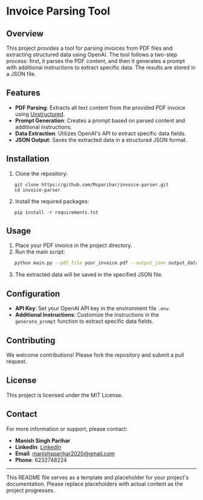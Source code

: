 # Invoice Parsing Tool

## Overview

This project provides a tool for parsing invoices from PDF files and extracting structured data using OpenAI. The tool follows a two-step process: first, it parses the PDF content, and then it generates a prompt with additional instructions to extract specific data. The results are stored in a JSON file.

## Features

- **PDF Parsing**: Extracts all text content from the provided PDF invoice using [Unstructured](https://github.com/Unstructured-IO/unstructured).
- **Prompt Generation**: Creates a prompt based on parsed content and additional instructions.
- **Data Extraction**: Utilizes OpenAI's API to extract specific data fields.
- **JSON Output**: Saves the extracted data in a structured JSON format.

## Installation

1. Clone the repository:

```
   git clone https://github.com/Msparihar/invoice-parser.git
   cd invoice-parser
```

2. Install the required packages:

```
   pip install -r requirements.txt
```

## Usage

1. Place your PDF invoice in the project directory.
2. Run the main script:

```bash
   python main.py --pdf_file your_invoice.pdf --output_json output_data.json
```

3. The extracted data will be saved in the specified JSON file.

## Configuration

- **API Key**: Set your OpenAI API key in the environment file `.env`.
- **Additional Instructions**: Customize the instructions in the `generate_prompt` function to extract specific data fields.

## Contributing

We welcome contributions! Please fork the repository and submit a pull request.

## License

This project is licensed under the MIT License.

## Contact

For more information or support, please contact:

- **Manish Singh Parihar**
- **LinkedIn**: [LinkedIn](https://www.linkedin.com/in/manishsparihar/)
- **Email**: manishsparihar2020@gmail.com
- **Phone**: 6232748224

---

This README file serves as a template and placeholder for your project's documentation. Please replace placeholders with actual content as the project progresses.
